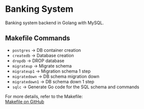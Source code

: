 # Banking System

Banking system backend in Golang with MySQL.

## Makefile Commands

- `postgres` → DB container creation  
- `createdb` → Database creation  
- `dropdb` → DROP database  
- `migrateup` → Migrate schema  
- `migrateup1` → Migration schema 1 step  
- `migratedown` → DB schema migration down  
- `migratedown1` → DB schema down 1 step  
- `sqlc` → Generate Go code for the SQL schema and commands  

For more details, refer to the Makefile:  
[Makefile on GitHub](https://github.com/ramandeep11/Banking-System/blob/main/Makefile)
